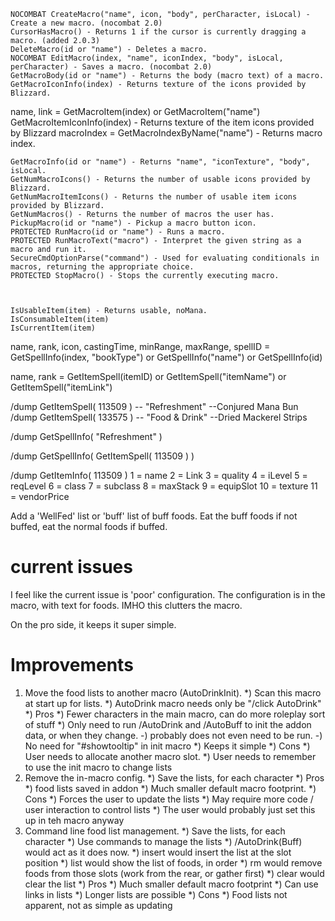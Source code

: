 


    NOCOMBAT CreateMacro("name", icon, "body", perCharacter, isLocal) - Create a new macro. (nocombat 2.0)
    CursorHasMacro() - Returns 1 if the cursor is currently dragging a macro. (added 2.0.3)
    DeleteMacro(id or "name") - Deletes a macro.
    NOCOMBAT EditMacro(index, "name", iconIndex, "body", isLocal, perCharacter) - Saves a macro. (nocombat 2.0)
    GetMacroBody(id or "name") - Returns the body (macro text) of a macro.
    GetMacroIconInfo(index) - Returns texture of the icons provided by Blizzard.
name, link = GetMacroItem(index) or GetMacroItem("name")
    GetMacroItemIconInfo(index) - Returns texture of the item icons provided by Blizzard
macroIndex =  GetMacroIndexByName("name") - Returns macro index.



    GetMacroInfo(id or "name") - Returns "name", "iconTexture", "body", isLocal.
    GetNumMacroIcons() - Returns the number of usable icons provided by Blizzard.
    GetNumMacroItemIcons() - Returns the number of usable item icons provided by Blizzard.
    GetNumMacros() - Returns the number of macros the user has.
    PickupMacro(id or "name") - Pickup a macro button icon.
    PROTECTED RunMacro(id or "name") - Runs a macro.
    PROTECTED RunMacroText("macro") - Interpret the given string as a macro and run it.
    SecureCmdOptionParse("command") - Used for evaluating conditionals in macros, returning the appropriate choice.
    PROTECTED StopMacro() - Stops the currently executing macro.



    IsUsableItem(item) - Returns usable, noMana.
    IsConsumableItem(item)
    IsCurrentItem(item)

name, rank, icon, castingTime, minRange, maxRange, spellID = GetSpellInfo(index, "bookType") or GetSpellInfo("name") or GetSpellInfo(id)

name, rank = GetItemSpell(itemID) or GetItemSpell("itemName") or GetItemSpell("itemLink")



/dump GetItemSpell( 113509 )  -- "Refreshment"  --Conjured Mana Bun
/dump GetItemSpell( 133575 )  -- "Food & Drink" --Dried Mackerel Strips

/dump GetSpellInfo( "Refreshment" )

/dump GetSpellInfo( GetItemSpell( 113509 ) )


/dump GetItemInfo( 113509 )
 1 = name
 2 = Link
 3 = quality
 4 = iLevel
 5 = reqLevel
 6 = class
 7 = subclass
 8 = maxStack
 9 = equipSlot
10 = texture
11 = vendorPrice




Add a 'WellFed' list or 'buff' list of buff foods.
Eat the buff foods if not buffed, eat the normal foods if buffed.


# current issues
I feel like the current issue is 'poor' configuration.
The configuration is in the macro, with text for foods.
IMHO this clutters the macro.

On the pro side, it keeps it super simple.

# Improvements

1) Move the food lists to another macro (AutoDrinkInit).
    *) Scan this macro at start up for lists.
    *) AutoDrink macro needs only be "/click AutoDrink"
    *) Pros
        *) Fewer characters in the main macro, can do more roleplay sort of stuff
        *) Only need to run /AutoDrink and /AutoBuff to init the addon data, or when they change.
            -) probably does not even need to be run.
            -) No need for "#showtooltip" in init macro
        *) Keeps it simple
    *) Cons
        *) User needs to allocate another macro slot.
        *) User needs to remember to use the init macro to change lists
2) Remove the in-macro config.
    *) Save the lists, for each character
    *) Pros
        *) food lists saved in addon
        *) Much smaller default macro footprint.
    *) Cons
        *) Forces the user to update the lists
        *) May require more code / user interaction to control lists
        *) The user would probably just set this up in teh macro anyway
3) Command line food list management.
    *) Save the lists, for each character
    *) Use commands to manage the lists
        *) /AutoDrink(Buff) <list> would act as it does now.
        *) insert <slot> <list> would insert the list at the slot position
        *) list would show the list of foods, in order
        *) rm <slot list> would remove foods from those slots (work from the rear, or gather first)
        *) clear would clear the list
    *) Pros
        *) Much smaller default macro footprint
        *) Can use links in lists
        *) Longer lists are possible
    *) Cons
        *) Food lists not apparent, not as simple as updating
